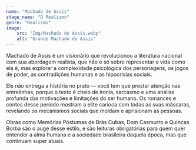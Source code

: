 ```yaml
---
name: "Machado de Assis"
stage_name: "O Realismo"
genre: "Realismo"
image: 
    src: "Img/Machado de Assis.webp"
    alt: "Grande Machado de Assis"
---
```


Machado de Assis é um visionário que revolucionou a literatura nacional com sua abordagem realista, que não é só sobre representar a vida como ela é, mas explorar a complexidade psicológica dos personagens, os jogos de poder, as contradições humanas e as hipocrisias sociais.

Ele não entrega a história no prato — você tem que prestar atenção nas entrelinhas, porque o texto é cheio de ironia, sarcasmo e uma análise profunda das motivações e limitações do ser humano. Os romances e contos desse período mostram a elite carioca com todas as suas máscaras, revelando os mecanismos sociais que moldam e aprisionam as pessoas.

Obras como Memórias Póstumas de Brás Cubas, Dom Casmurro e Quincas Borba são o auge desse estilo, e são leituras obrigatórias para quem quer entender a alma humana e a sociedade brasileira daquela época, mas que continuam super atuais.